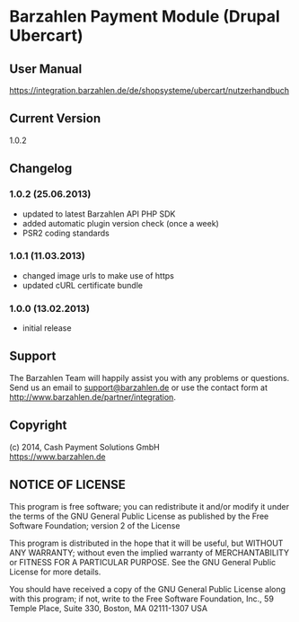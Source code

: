 # Barzahlen Payment Module (Drupal Ubercart)

## User Manual
https://integration.barzahlen.de/de/shopsysteme/ubercart/nutzerhandbuch

## Current Version
1.0.2

## Changelog

### 1.0.2 (25.06.2013)
* updated to latest Barzahlen API PHP SDK
* added automatic plugin version check (once a week)
* PSR2 coding standards

### 1.0.1 (11.03.2013)
* changed image urls to make use of https
* updated cURL certificate bundle

### 1.0.0 (13.02.2013)
* initial release

## Support
The Barzahlen Team will happily assist you with any problems or questions. Send us an email to support@barzahlen.de or use the contact form at http://www.barzahlen.de/partner/integration.

## Copyright
(c) 2014, Cash Payment Solutions GmbH  
https://www.barzahlen.de

## NOTICE OF LICENSE
This program is free software; you can redistribute it and/or modify it under the terms of the GNU General Public License as published by the Free Software Foundation; version 2 of the License

This program is distributed in the hope that it will be useful, but WITHOUT ANY WARRANTY; without even the implied warranty of MERCHANTABILITY or FITNESS FOR A PARTICULAR PURPOSE. See the GNU General Public License for more details.

You should have received a copy of the GNU General Public License along with this program; if not, write to the Free Software Foundation, Inc., 59 Temple Place, Suite 330, Boston, MA 02111-1307 USA